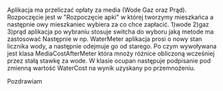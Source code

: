 Aplikacja ma przeliczać opłaty za media (Wode Gaz oraz Prąd).
Rozpoczęcie jest w "Rozpoczęcie apki" w której tworzymy mieszkańca a następnie owy mieszkaniec wybiera za co chce zapłacić.
1)wode
2)gaz
3)prąd
aplikacja po wybraniu stosuje switcha do wyboru jaką metode ma zastosować
Następnie w np. WaterMeter aplikacja prosi o nowy stan licznika wody, a następnie odejmuje go od starego.
Po czym wywoływana jest klasa MediaCostAfterMeter która mnoży różnice obliczoną wcześniej przez stałą stawkę za wode.
W klasie ocupan następuje podpisanie pod zmienną wartość WaterCost na wynik uzyskany po przemnożeniu.

Pozdrawiam
